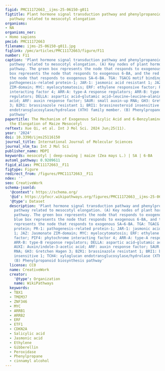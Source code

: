 ```yaml
---
figid: PMC11172663__ijms-25-06150-g011
figtitle: Plant hormone signal transduction pathway and phenylpropanoid biosynthesis
  pathway related to mesocotyl elongation
organisms:
- NA
organisms_ner:
- Homo sapiens
pmcid: PMC11172663
filename: ijms-25-06150-g011.jpg
figlink: /pmc/articles/PMC11172663/figure/F11
number: F11
caption: 'Plant hormone signal transduction pathway and phenylpropanoid biosynthesis
  pathway related to mesocotyl elongation. (A) Key nodes of plant hormone signaling
  pathway. The green box represents the node that responds to exogenous SA, the blue
  box represents the node that responds to exogenous 6-BA, and the red font represents
  the node that responds to exogenous SA–6-BA. TGA: TGACG motif binding protein; PR-1:
  pathogenesis-related protein-1; JAR-1: jasmonic acid resistant 1; JAZ: Jasmonate
  ZIM-domain; MYC: myelocytomatosis; ERF: ethylene responsive factor; PIF4: phytochrome
  interacting factor 4; ARR-A: type-A response regulators; ARR-B: type-B response
  regulators; DELLA: aspartic acid–glutamic acid–leucine–leucine–alanine; AUXI: Auxin/indole-3-acetic
  acid; ARF: auxin response factor; SAUR: small auxin-up RNA; GH3: Gretchen Hagen
  3; BZR1: brassinazole resistant 1; BRI1: brassinosteroid insensitive 1; TCH4: xyloglucan
  endotransglucosylase/hydrolase (XTH) family member. (B) Phenylpropanoid biosynthesis
  pathway'
papertitle: The Mechanism of Exogenous Salicylic Acid and 6-Benzylaminopurine Regulating
  the Elongation of Maize Mesocotyl
reftext: Xue Qi, et al. Int J Mol Sci. 2024 Jun;25(11).
year: '2024'
doi: 10.3390/ijms25116150
journal_title: International Journal of Molecular Sciences
journal_nlm_ta: Int J Mol Sci
publisher_name: MDPI
keywords: mesocotyl | deep-sowing | maize (Zea mays L.) | SA | 6-BA
automl_pathway: 0.9209611
figid_alias: PMC11172663__F11
figtype: Figure
redirect_from: /figures/PMC11172663__F11
ndex: ''
seo: CreativeWork
schema-jsonld:
  '@context': https://schema.org/
  '@id': https://pfocr.wikipathways.org/figures/PMC11172663__ijms-25-06150-g011.html
  '@type': Dataset
  description: 'Plant hormone signal transduction pathway and phenylpropanoid biosynthesis
    pathway related to mesocotyl elongation. (A) Key nodes of plant hormone signaling
    pathway. The green box represents the node that responds to exogenous SA, the
    blue box represents the node that responds to exogenous 6-BA, and the red font
    represents the node that responds to exogenous SA–6-BA. TGA: TGACG motif binding
    protein; PR-1: pathogenesis-related protein-1; JAR-1: jasmonic acid resistant
    1; JAZ: Jasmonate ZIM-domain; MYC: myelocytomatosis; ERF: ethylene responsive
    factor; PIF4: phytochrome interacting factor 4; ARR-A: type-A response regulators;
    ARR-B: type-B response regulators; DELLA: aspartic acid–glutamic acid–leucine–leucine–alanine;
    AUXI: Auxin/indole-3-acetic acid; ARF: auxin response factor; SAUR: small auxin-up
    RNA; GH3: Gretchen Hagen 3; BZR1: brassinazole resistant 1; BRI1: brassinosteroid
    insensitive 1; TCH4: xyloglucan endotransglucosylase/hydrolase (XTH) family member.
    (B) Phenylpropanoid biosynthesis pathway'
  license: CC0
  name: CreativeWork
  creator:
    '@type': Organization
    name: WikiPathways
  keywords:
  - TBX1
  - TMEM37
  - ZNF346
  - MYC
  - ARRB1
  - ARRB2
  - ERF
  - ETF1
  - CDKN2A
  - Salicylic acid
  - Jasmonic acid
  - Ethylene
  - Gibberellin
  - Peroxidase
  - Phenylpropane
  - cinnamyl alcohol
---
```

